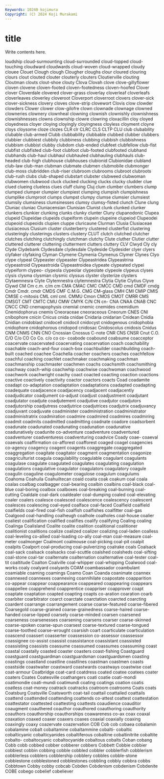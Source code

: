 ```yaml
---
Keywords: 10240 kojimura
Copyright: (C) 2024 Koji Murakami
---
```


# title

Write contents here.



loudship
cloud-surmounting cloud-surrounded cloud-topped cloud-touching cloudward cloudwards cloud-woven cloud-wrapped cloudy clouee
Clouet Clough clough Clougher cloughs clour cloured clouring clours clout
clouted clouter clouterly clouters Cloutierville clouting Cloutman clouts clout-shoe clouty
Clova Clovah clove clove-gillyflower cloven clovene cloven-footed cloven-footedness cloven-hoofed Clover
clover Cloverdale clovered clover-grass cloverlay cloverleaf cloverleafs cloverleaves cloverley cloveroot
Cloverport cloverroot clovers clover-sick clover-sickness clovery cloves clove-strip clovewort Clovis
clow clowder clowders Clower clower clow-gilofre clown clownade clownage clowned
clowneries clownery clownheal clowning clownish clownishly clownishness clownishnesses clowns clownship
clowre clowring cloxacillin cloy cloyed cloyedness cloyer cloying cloyingly cloyingness
cloyless cloyment cloyne cloys cloysome cloze clozes CLR clr CLRC
CLS CLTP CLU club clubability clubable club-armed Clubb clubbability clubbable
clubbed clubber clubbers clubbier clubbiest clubbily clubbiness clubbing clubbish clubbishness
clubbism clubbist clubby clubdom club-ended clubfeet clubfellow club-fist clubfist clubfisted
club-foot clubfoot club-footed clubfooted clubhand clubhands club-haul clubhaul clubhauled clubhauling
clubhauls club-headed club-high clubhouse clubhouses clubionid Clubionidae clubland club-law club-man
clubman clubmate clubmen clubmobile clubmonger club-moss clubridden club-riser clubroom clubrooms
clubroot clubroots club-rush clubs club-shaped clubstart clubster clubweed clubwoman clubwomen
clubwood cluck clucked clucking clucks clucky cludder clue clued clueing
clueless clues cluff cluing Cluj clum clumber clumbers clump clumped
clumper clumpier clumpiest clumping clumpish clumpishness clumplike clumproot clumps clumpst
clumpy clumse clumsier clumsiest clumsily clumsiness clumsinesses clumsy clumsy-fisted clunch
Clune clung Cluniac cluniac Cluniacensian Clunisian Clunist clunk clunked clunker
clunkers clunkier clunking clunks clunky clunter Cluny clupanodonic Clupea clupeid
Clupeidae clupeids clupeiform clupein clupeine clupeiod Clupeodei clupeoid clupeoids clupien
cluppe cluricaune Clurman Clusia Clusiaceae clusiaceous Clusium cluster clusterberry clustered
clusterfist clustering clusteringly clusterings clusters clustery CLUT clutch clutched clutcher
clutches clutching clutchingly clutchman clutchy Clute cluther Clutier clutter cluttered
clutterer cluttering clutterment clutters cluttery CLV Clwyd Cly cly Clyde
Clydebank Clydesdale clydesdale Clydeside Clydesider clyer clyers clyfaker clyfaking Clyman
Clymene Clymenia Clymenus Clymer Clynes Clyo clype clypeal Clypeaster clypeaster
Clypeastridea Clypeastrina clypeastroid Clypeastroida Clypeastroidea clypeate clypeated clypei clypeiform clypeo-
clypeola clypeolar clypeolate clypeole clypeus clyses clysis clysma clysmian clysmic
clyssus clyster clysterize clysters Clytaemnesra Clyte Clytemnestra clytemnestra Clytia Clytie
Clytius Clyve Clywd CM Cm c.m. c/m cm CMA CMAC
CMC CMCC CMD cmd CMDF cmdg Cmdr Cmdr. cmdr CMDS
CMF C.M.G. CMG CM-glass CMH CMI CMIP CMIS CMISE c-mitosis
CML cml cml. CMMU Cmon CMOS CMOT CMRR CMS CMSGT
CMT CMTC CMU CMW CMYK C/N CN cn- CNA CNAA
CNAB CNC CNCC CND cnemapophysis cnemial cnemic cnemides cnemidium Cnemidophorus
cnemis Cneoraceae cneoraceous Cneorum CNES CNI cnibophore cnicin Cnicus cnida
cnidae Cnidaria cnidarian Cnidean Cnidia Cnidian cnidoblast cnidocell cnidocil cnidocyst
cnidogenous cnidophobia cnidophore cnidophorous cnidopod cnidosac Cnidoscolus cnidosis Cnidus CNM
CNMS CNN CNO Cnossian Cnossus C-note CNR CNS CNSR Cnut
C.O. C/O C/o CO Co Co. c/o co co- coabode
coabound coabsume coacceptor coacervate coacervated coacervating coacervation coach coachability coachable
coach-and-four coach-box coachbuilder coachbuilding coach-built coached coachee Coachella coacher coachers
coaches coachfellow coachful coaching coachlet coachmaker coachmaking coachman coachmanship coachmaster
coachmen coachs coachsmith coachsmithing coachway coach-whip coachwhip coachwise coachwoman coachwood
coachwork coachwright coachy coact coacted coacting coaction coactions coactive coactively
coactivity coactor coactors coacts Coad coadamite coadapt co-adaptation coadaptation coadaptations
coadapted coadapting coadequate coadjacence coadjacency coadjacent coadjacently coadjudicator coadjument co-adjust
coadjust coadjustment coadjutant coadjutator coadjute coadjutement coadjutive coadjutor coadjutors coadjutorship
coadjutress coadjutrice coadjutrices coadjutrix coadjuvancy coadjuvant coadjuvate coadminister coadministration coadministrator
coadministratrix coadmiration coadmire coadmired coadmires coadmiring coadmit coadmits coadmitted coadmitting
coadnate coadore coadsorbent coadunate coadunated coadunating coadunation coadunative coadunatively coadunite
co-adventure coadventure coadventured coadventurer coadventuress coadventuring coadvice Coady coae- coaeval
coaevals coaffirmation co-afforest coafforest coaged coagel coagencies co-agency coagency coagent
coagents coaggregate coaggregated coaggregation coagitate coagitator coagment coagmentation coagonize coagriculturist
coagula coagulability coagulable coagulant coagulants coagulase coagulate coagulated coagulates coagulating
coagulation coagulations coagulative coagulator coagulators coagulatory coagule coagulin coaguline coagulometer
coagulose coagulum coagulums Coahoma Coahuila Coahuiltecan coaid coaita coak coakum
coal coala coalas coalbag coalbagger coal-bearing coalbin coalbins coal-black coal-blue
coal-boring coalbox coalboxes coal-breaking coal-burning coal-cutting Coaldale coal-dark coaldealer coal-dumping
coaled coal-elevating coaler coalers coalesce coalesced coalescence coalescency coalescent coalesces
coalescing coal-eyed coalface coal-faced Coalfield coalfield coalfields coal-fired coal-fish coalfish
coalfishes coalfitter coal-gas Coalgood coal-handling coalheugh coalhole coalholes coal-house coalier
coaliest coalification coalified coalifies coalify coalifying Coaling coaling Coalinga Coalisland
Coalite coalite coalition coalitional coalitioner coalitionist coalitions coalize coalized coalizer
coalizing coal-laden coalless coal-leveling co-allied coal-loading co-ally coal-man coal-measure coal-meter
coalmonger Coalmont coalmouse coal-picking coal-pit coalpit coalpits Coalport coal-producing coal-pulverizing
coalrake coals Coalsack coal-sack coalsack coalsacks coal-scuttle coalshed coalsheds coal-sifting
coal-stone coal-tar coalternate coalternation coalternative coal-tester coal-tit coaltitude Coalton Coalville
coal-whipper coal-whipping Coalwood coal-works coaly coalyard coalyards COAM coambassador coambulant
coamiable coaming coamings Coamo Coan Coanda coanimate coannex coannexed coannexes
coannexing coannihilate coapostate coapparition co-appear coappear coappearance coappeared coappearing coappears
coappellee coapprehend coapprentice coappriser coapprover coapt coaptate coaptation coapted coapting
coapts co-aration coaration coarb coarbiter coarbitrator coarct coarctate coarctation coarcted
coarcting coardent coarrange coarrangement coarse coarse-featured coarse-fibered Coarsegold coarse-grained coarse-grainedness
coarse-haired coarse-handed coarse-lipped coarsely coarse-minded coarsen coarsened coarseness coarsenesses coarsening
coarsens coarser coarse-skinned coarse-spoken coarse-spun coarsest coarse-textured coarse-tongued coarse-toothed coarse-wrought
coarsish coart coarticulate coarticulation coascend coassert coasserter coassession co-assessor coassessor
coassignee co-assist coassist coassistance coassistant coassisted coassisting coassists coassume coassumed
coassumes coassuming coast coastal coastally coasted coaster coasters coast-fishing Coastguard
coastguard coastguardman coastguardsman coastguardsmen coasting coastings coastland coastline coastlines coastman
coastmen coasts coastside coastwaiter coastward coastwards coastways coastwise coat coat-armour
Coatbridge coat-card coatdress coated coatee coatees coater coaters Coates Coatesville
coathangers coati coatie coati-mondi coatimondie coati-mundi coatimundi coating coatings coation
coatis coatless coat-money coatrack coatracks coatroom coatrooms Coats coats Coatsburg
Coatsville Coatsworth coat-tail coattail coattailed coattails coattend coattended coattending coattends
co-attest coattest coattestation coattestator coattested coattesting coattests coaudience coauditor coaugment
coauthered coauthor coauthored coauthoring coauthority coauthors coauthorship coauthorships coawareness co-ax
coax coaxal coaxation coaxed coaxer coaxers coaxes coaxial coaxially coaxing
coaxingly coaxy coazervate coazervation COB Cob cob cobaea cobalamin cobalamine
cobalt cobaltamine cobaltammine cobalti- cobaltic cobalticyanic cobalticyanides cobaltiferous cobaltine cobaltinitrite
cobaltite cobalto- cobaltocyanic cobaltocyanide cobaltous cobalts Coban cobang Cobb cobb
cobbed cobber cobberer cobbers Cobbett Cobbie cobbier cobbiest cobbin cobbing
cobble cobbled cobbler cobblerfish cobblerism cobblerless cobblers cobblership cobblery cobbles
cobble-stone cobblestone cobblestoned cobblestones cobbling cobbly cobbra cobbs Cobbtown Cobby
cobby cobcab Cobden Cobdenism cobdenism Cobdenite COBE cobego cobelief cobeliever

